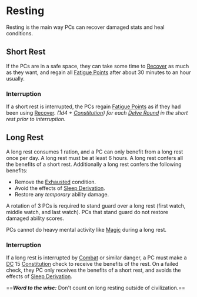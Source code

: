 # Resting

Resting is the main way PCs can recover damaged stats and heal conditions.

## Short Rest

If the PCs are in a safe space, they can take some time to [Recover](../Exploration/Delving.md#Recover) as much as they want, and regain all [Fatigue Points](../../Player%20Characters/Derived%20Statistics/Fatigue%20Points.md) after about 30 minutes to an hour usually.

### Interruption

If a short rest is interrupted, the PCs regain [Fatigue Points](../../Player%20Characters/Derived%20Statistics/Fatigue%20Points.md) as if they had been using [Recover](../Exploration/Delving.md#Recover).
*(1d4 + [Constitution](../../Player%20Characters/The%20Ability%20Scores/Constitution.md)) for each [Delve Round](Round.md#Delve%20Round) in the short rest prior to interruption.*

## Long Rest

A long rest consumes 1 ration, and a PC can only benefit from a long rest once per day. A long rest must be at least 6 hours. A long rest confers all the benefits of a short rest. Additionally a long rest confers the following benefits:

- Remove the [Exhausted](../Conditions/Exhausted.md) condition.
- Avoid the effects of [Sleep Derivation](../Hazards/Biological%20Hazards.md#Sleep%20Derivation).
- Restore any *temporary* ability damage.

A rotation of 3 PCs is required to stand guard over a long rest (first watch, middle watch, and last watch). PCs that stand guard do not restore damaged ability scores.

PCs cannot do heavy mental activity like [Magic](../../Magic/Spells.md) during a long rest.

### Interruption

If a long rest is interrupted by [Combat](../Combat/Combat.md) or similar danger, a PC must make a [DC](DC.md) 15 [Constitution](../../Player%20Characters/The%20Ability%20Scores/Constitution.md) check to receive the benefits of the rest. On a failed check, they PC only receives the benefits of a short rest, and avoids the effects of [Sleep Derivation](../Hazards/Biological%20Hazards.md#Sleep%20Derivation).

==***Word to the wise:*** Don't count on long resting outside of civilization.==
